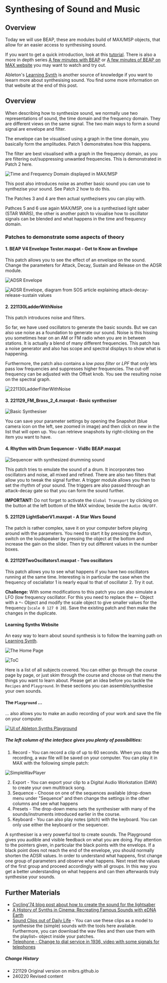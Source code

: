 # Synthesing of Sound and Music

## Overview

Today we will use BEAP, these are modules build of MAX/MSP objects, that allow for an easier access to synthesising sound.

If you want to get a quick introduction, look at this [tutorial](https://cycling74.com/tutorials/beap-analog-model-curriculum-outline). There is also a more in depth series [A few minutes with BEAP](https://www.youtube.com/playlist?list=PLasl9I6VeCCoT_BfdZjD1AM6McGTQj7mK) or [A few minutes of BEAP on MAX website](https://cycling74.com/tutorials/a-few-minutes-with-beap-tutorial-series) you may want to watch and try out. 

Ableton's [Learning Synth](https://learningsynths.ableton.com/) is another source of knowledge if you want to leearn more about synthesising sound. You find some more information on that website at the end of this post.


## Overview

When describing how to synthesize sound, we normally use two representations of sound, the time domain and the frequency domain. They are different views on the same signal. The two main ways to form a sound signal are envelope and filter. 

The envelope can be visualised using a graph in the time domain, you basically form the amplitudes. Patch 1 demonstrates how this happens.

The filter are best visualised with a graph in the frequency domain, as you are filtering out/suppressing unwanted frequencies. This is demonstrated in Patch 2 here. 

![Time and Frequency Domain displayed in MAX/MSP](media/2024-02-20_11-52-17.png)

This post also introduces noise as another basic sound you can use to synthezise your sound. See Patch 2 how to do this.

The Patches 3 and 4 are then actual synthezisers you can play with.

Pathces 5 and 6 use again MAX/MSP, one is a synthezised light saber (STAR WARS), the other is another patch to visualise how to oscillator signals can be blended and what happens in the time and frequency domain.


### Patches to demonstrate some aspects of theory

#### 1. BEAP V4 Envelope Tester.maxpat - Get to Know an Envelope

This patch allows you to see the effect of an envelope on the sound. Change the parameters for Attack, Decay, Sustain and Release on the ADSR module.

![ADSR Envelope](media/221129ADSR.png)

![ADSR Envelope, diagram from SOS article explaining attack-decay-release-sustain values](media/2024-02-20_10-48-05.png)


#### 2. 221130LadderWithNoise

This patch introduces noise and filters.

So far, we have used oscillators to generate the basic sounds. But we can also use noise as a foundation to generate our sound. Noise is this hissing  you sometimes hear on an AM or FM radio when you are in between stations. It is actually a blend of many different frequencies. This patch has a noise generator and also has scope and spectral displays to show what is happening.

Furthermore, the patch also contains a *low pass filter* or *LPF* that only lets pass low frequencies and suppresses higher frequencies. The cut-off frequency can be adjusted with the Offset knob. You see the resulting noise on the spectral graph.

![221130LadderFilterWithNoise](media/2024-02-20_12-13-45.png)


#### 3. 221129_FM_Brass_2_4.maxpat - Basic syntheziser

![Basic Synthesiser](media/221129Snapshot.png)

You can save your parameter settings by opening the Snapshot (blue camera icon on the left, see zoomed in image) and then click on new in the list that will open up. You can retrieve snapshots by right-clicking on the item you want to have.


#### 4. Rhythm with Drum Sequencer - Vid8c BEAP.maxpat

![Sequencer with synthesized drumming sound](media/2024-02-20_12-33-05.png)

This patch tries to emulate the sound of a drum. It incorporates two oscillators and noise, all mixed and refined. There are also two filters that allow you to tweak the signal further. A trigger module allows you then to set the rhythm of your sound. The triggers are also passed through an attack-decay gate so that you can form the sound further.

**IMPORTANT:** Do not forget to activate the `Global Transport` by clicking on the button at the left bottom of the MAX window, beside the `Audio ON/OFF`.


#### 5. 221129 LightSaberV1.maxpat - A Star Wars Sound

The patch is rather complex, save it on your computer before playing around with the parameters. You need to start it by pressing the button, switch on the loudspeaker by pressing the object at the bottom and increase the gain on the slider. Then try out different values in the number boxes.


#### 6. 221129TwoOscillators1.maxpat - Two oscillators

This patch allows you to see what happens if you have two oscillators running at the same time. Interesting is in particular the case when the frequency of osciallator 1 is nearly equal to that of oscillator 2. Try it out.

**Challenge:** With some modifications to this patch you can also simulate a LFO (low frequency oscillator. For this you need to replace the ```+~``` Object with a ```*~``` Object and modify the scale object to give smaller values for the frequency (```scale 0 127 0 20```). Save the existing patch and then make the changes in the duplicate.



#### Learning Synths Website

An easy way to learn about sound synthesis is to follow the learning path on [Learning Synth](https://learningsynths.ableton.com/).

![The Home Page](media/221129_Learning_Synths.png)

![ToC](media/221129_Learing_Synths_Content.png)

Here is a list of all subjects covered. You can either go through the course page by page, or just skim through the course and choose on that menu the things you want to learn about. Please get an idea before you tackle the ```Recipes``` and ```Playground```. In these sections you can assemble/synthesise your own sounds.

#### The ```Playground``` ...
... also allows you to make an audio recording of your work and save the file on your computer.

<a target="_blank" href="https://learningsynths.ableton.com/en/playground">
  <img src="media/221129AbletonPlayground.png" alt="UI of Ableton Synths Playground"/>
</a>

##### The left column of the interface gives you plenty of possibilities:
1. Record - You can record a clip of up to 60 seconds. When you stop the recording, a wav file will be saved on your computer. You can play it in MAX with the following simple patch:

![SimpleWavPlayer](media/221129SimplePlayer2.png)

2. Export - You can export your clip to a Digital Audio Workstation (DAW) to create your own multitrack song.
3. Sequence - Choose on one of the sequences available (drop-down menu under "Sequence" and then change the settings in the other columns and see what happens
4. Presets - The drop-down menu sets the synthesiser with many of the sounds/instruments introduced earlier in the course.
5. Keyboard - You can also play notes (pitch) with the keyboard. You can only use either the keyboard or the sequencer.

A synthesiser is a very powerful tool to create sounds. The Playground gives you audible and visible feedback on what you are doing. Pay attention to the pointers given, in particular the black points with the envelops. If a black point does not reach the end of the envelope, you should normally shorten the ADSR values. In order to understand what happens, first change one group of parameters and observe what happens. Next reset the values of the first group and proceed accordingly with all groups. In this way you get a better understanding on what heppens and can then afterwards truly synthesise your sounds.


## Further Materials
- [Cycling'74 blog post about how to create the sound for the lightsaber](https://cycling74.com/forums/lightsaber-inspired-sound)
- [A History of Synths in Cinema: Recreating Famous Sounds with eDNA Earth](https://youtu.be/AyXP4dOQsG0)
- [Sound Clips out of Daily Life](https://www.soundsofchanges.eu/?s=police) - You can use these clips as a model to synthesise the (simple) sounds with the tools here available. Furthermore, you can download the wav files and then use them with the playlist~ object inside your patches.
- [Telephone - Change to dial service in 1936, video with some signals for telephones](https://laughingsquid.com/1936-att-introduction-to-rotary-dial-telephones/)

##### Change History
- 221129 Original version on mibrs.github.io
- 240220 Revised content
